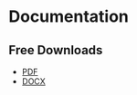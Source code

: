 # Documentation 

## Free Downloads
- [PDF](JavaProjects_compressed.pdf)
- [DOCX](JavaProjects.docx)
